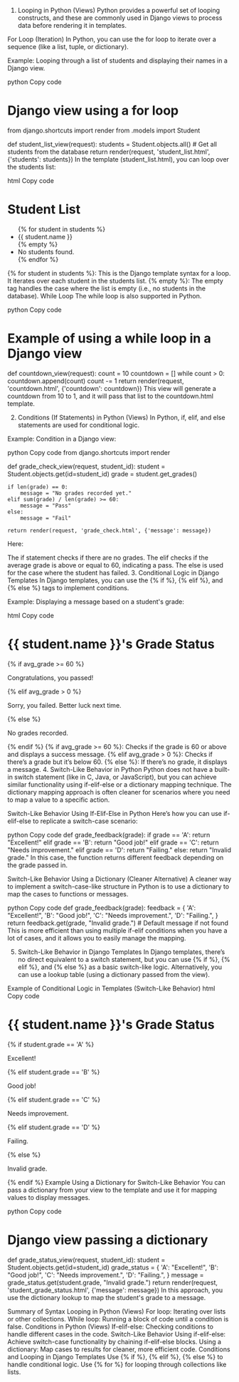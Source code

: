 1. Looping in Python (Views)
Python provides a powerful set of looping constructs, and these are commonly used in Django views to process data before rendering it in templates.

For Loop (Iteration)
In Python, you can use the for loop to iterate over a sequence (like a list, tuple, or dictionary).

Example: Looping through a list of students and displaying their names in a Django view.

python
Copy code
# Django view using a for loop
from django.shortcuts import render
from .models import Student

def student_list_view(request):
    students = Student.objects.all()  # Get all students from the database
    return render(request, 'student_list.html', {'students': students})
In the template (student_list.html), you can loop over the students list:

html
Copy code
<h1>Student List</h1>
<ul>
    {% for student in students %}
        <li>{{ student.name }}</li>  <!-- Displaying each student's name -->
    {% empty %}
        <li>No students found.</li>  <!-- Show if the list is empty -->
    {% endfor %}
</ul>
{% for student in students %}: This is the Django template syntax for a loop. It iterates over each student in the students list.
{% empty %}: The empty tag handles the case where the list is empty (i.e., no students in the database).
While Loop
The while loop is also supported in Python.

python
Copy code
# Example of using a while loop in a Django view
def countdown_view(request):
    count = 10
    countdown = []
    while count > 0:
        countdown.append(count)
        count -= 1
    return render(request, 'countdown.html', {'countdown': countdown})
This view will generate a countdown from 10 to 1, and it will pass that list to the countdown.html template.

2. Conditions (If Statements) in Python (Views)
In Python, if, elif, and else statements are used for conditional logic.

Example: Condition in a Django view:

python
Copy code
from django.shortcuts import render

def grade_check_view(request, student_id):
    student = Student.objects.get(id=student_id)
    grade = student.get_grades()
    
    if len(grade) == 0:
        message = "No grades recorded yet."
    elif sum(grade) / len(grade) >= 60:
        message = "Pass"
    else:
        message = "Fail"
        
    return render(request, 'grade_check.html', {'message': message})
Here:

The if statement checks if there are no grades.
The elif checks if the average grade is above or equal to 60, indicating a pass.
The else is used for the case where the student has failed.
3. Conditional Logic in Django Templates
In Django templates, you can use the {% if %}, {% elif %}, and {% else %} tags to implement conditions.

Example: Displaying a message based on a student's grade:

html
Copy code
<h1>{{ student.name }}'s Grade Status</h1>
{% if avg_grade >= 60 %}
    <p>Congratulations, you passed!</p>
{% elif avg_grade > 0 %}
    <p>Sorry, you failed. Better luck next time.</p>
{% else %}
    <p>No grades recorded.</p>
{% endif %}
{% if avg_grade >= 60 %}: Checks if the grade is 60 or above and displays a success message.
{% elif avg_grade > 0 %}: Checks if there’s a grade but it’s below 60.
{% else %}: If there’s no grade, it displays a message.
4. Switch-Like Behavior in Python
Python does not have a built-in switch statement (like in C, Java, or JavaScript), but you can achieve similar functionality using if-elif-else or a dictionary mapping technique. The dictionary mapping approach is often cleaner for scenarios where you need to map a value to a specific action.

Switch-Like Behavior Using If-Elif-Else in Python
Here’s how you can use if-elif-else to replicate a switch-case scenario:

python
Copy code
def grade_feedback(grade):
    if grade == 'A':
        return "Excellent!"
    elif grade == 'B':
        return "Good job!"
    elif grade == 'C':
        return "Needs improvement."
    elif grade == 'D':
        return "Failing."
    else:
        return "Invalid grade."
In this case, the function returns different feedback depending on the grade passed in.

Switch-Like Behavior Using a Dictionary (Cleaner Alternative)
A cleaner way to implement a switch-case-like structure in Python is to use a dictionary to map the cases to functions or messages.

python
Copy code
def grade_feedback(grade):
    feedback = {
        'A': "Excellent!",
        'B': "Good job!",
        'C': "Needs improvement.",
        'D': "Failing.",
    }
    return feedback.get(grade, "Invalid grade.")  # Default message if not found
This is more efficient than using multiple if-elif conditions when you have a lot of cases, and it allows you to easily manage the mapping.

5. Switch-Like Behavior in Django Templates
In Django templates, there’s no direct equivalent to a switch statement, but you can use {% if %}, {% elif %}, and {% else %} as a basic switch-like logic. Alternatively, you can use a lookup table (using a dictionary passed from the view).

Example of Conditional Logic in Templates (Switch-Like Behavior)
html
Copy code
<h1>{{ student.name }}'s Grade Status</h1>
{% if student.grade == 'A' %}
    <p>Excellent!</p>
{% elif student.grade == 'B' %}
    <p>Good job!</p>
{% elif student.grade == 'C' %}
    <p>Needs improvement.</p>
{% elif student.grade == 'D' %}
    <p>Failing.</p>
{% else %}
    <p>Invalid grade.</p>
{% endif %}
Example Using a Dictionary for Switch-Like Behavior
You can pass a dictionary from your view to the template and use it for mapping values to display messages.

python
Copy code
# Django view passing a dictionary
def grade_status_view(request, student_id):
    student = Student.objects.get(id=student_id)
    grade_status = {
        'A': "Excellent!",
        'B': "Good job!",
        'C': "Needs improvement.",
        'D': "Failing.",
    }
    message = grade_status.get(student.grade, "Invalid grade.")
    return render(request, 'student_grade_status.html', {'message': message})
In this approach, you use the dictionary lookup to map the student's grade to a message.

Summary of Syntax
Looping in Python (Views)
For loop: Iterating over lists or other collections.
While loop: Running a block of code until a condition is false.
Conditions in Python (Views)
If-elif-else: Checking conditions to handle different cases in the code.
Switch-Like Behavior
Using if-elif-else: Achieve switch-case functionality by chaining if-elif-else blocks.
Using a dictionary: Map cases to results for cleaner, more efficient code.
Conditions and Looping in Django Templates
Use {% if %}, {% elif %}, {% else %} to handle conditional logic.
Use {% for %} for looping through collections like lists.